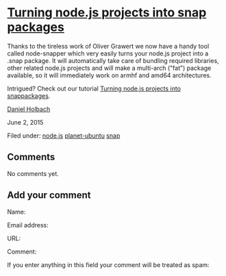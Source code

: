 





#  [Turning node.js projects into snap packages](/en/blog/2015/06/02/turning-nodejs-projects-snap-packages/)

Thanks to the tireless work of Oliver Grawert we now have a handy tool called
node-snapper which very easily turns your node.js project into a .snap
package. It will automatically take care of bundling required libraries, other
related node.js projects and will make a multi-arch ("fat") package available,
so it will immediately work on armhf and amd64 architectures.

Intrigued? Check out our tutorial [Turning node.js projects into snappackages](https://developer.ubuntu.com/snappy/tutorials/node-to-snap/).

[Daniel Holbach](/en/blog/authors/dholbach/)

June 2, 2015

Filed under: [node.js](/en/blog/tags/node.js/) [planet-ubuntu](/en/blog/tags/planet-ubuntu/) [snap](/en/blog/tags/snap/)





## Comments

No comments yet.

## Add your comment

Name:

Email address:

URL:

Comment:

If you enter anything in this field your comment will be treated as spam:





